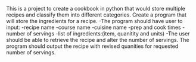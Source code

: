 This is a project to create a cookbook in python that would store multiple recipes and classify them into different categories.  Create a program that will store the ingredients for a recipe.
  -The program should have user to input:
    -recipe name
    -course name
    -cuisine name
    -prep and cook times
    -number of servings
    -list of ingredients:(item, quanitity and units)
 -The user should be able to retrieve the recipe and alter the number of servings. The program should output the recipe with revised quanities for requested number of servings.
